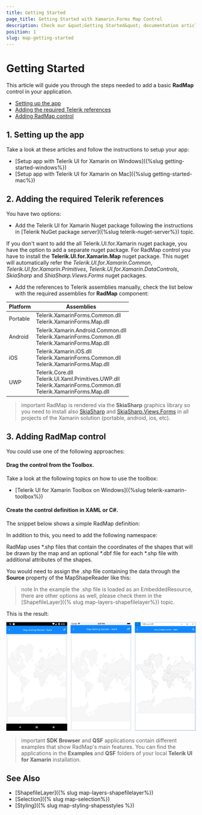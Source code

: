 ```yaml
---
title: Getting Started
page_title: Getting Started with Xamarin.Forms Map Control
description: Check our &quot;Getting Started&quot; documentation article for Telerik Map for Xamarin control.
position: 1
slug: map-getting-started
---
```


# Getting Started

This article will guide you through the steps needed to add a basic **RadMap** control in your application.

* [Setting up the app](#1-setting-up-the-app)
* [Adding the required Telerik references](#2-adding-the-required-telerik-references)
* [Adding RadMap control](#3-adding-radmap-control)

## 1. Setting up the app

Take a look at these articles and follow the instructions to setup your app:

- [Setup app with Telerik UI for Xamarin on Windows]({%slug getting-started-windows%})
- [Setup app with Telerik UI for Xamarin on Mac]({%slug getting-started-mac%})

## 2. Adding the required Telerik references

You have two options:

* Add the Telerik UI for Xamarin Nuget package following the instructions in [Telerik NuGet package server]({%slug telerik-nuget-server%}) topic.

If you don't want to add the all Telerik.UI.for.Xamarin nuget package, you have the option to add a separate nuget package. For RadMap control you have to install the **Telerik.UI.for.Xamarin.Map** nuget package. This nuget will automatically refer the *Telerik.UI.for.Xamarin.Common*, *Telerik.UI.for.Xamarin.Primitives*, *Telerik.UI.for.Xamarin.DataControls*, *SkiaSharp* and *ShiaSharp.Views.Forms* nuget packages.

* Add the references to Telerik assemblies manually, check the list below with the required assemblies for **RadMap** component:

| Platform | Assemblies |
| -------- | ---------- |
| Portable | Telerik.XamarinForms.Common.dll<br/>Telerik.XamarinForms.Map.dll |
| Android  | Telerik.Xamarin.Android.Common.dll<br/>Telerik.XamarinForms.Common.dll<br/>Telerik.XamarinForms.Map.dll |
| iOS      | Telerik.Xamarin.iOS.dll <br/>Telerik.XamarinForms.Common.dll<br/>Telerik.XamarinForms.Map.dll |
| UWP      | Telerik.Core.dll<br/>Telerik.UI.Xaml.Primitives.UWP.dll<br/>Telerik.XamarinForms.Common.dll<br/>Telerik.XamarinForms.Map.dll |

>important RadMap is rendered via the **SkiaSharp** graphics library so you need to install also [SkiaSharp](https://www.nuget.org/packages/SkiaSharp/) and [SkiaSharp.Views.Forms](https://www.nuget.org/packages/SkiaSharp.Views.Forms) in all projects of the Xamarin solution (portable, android, ios, etc). 

## 3. Adding RadMap control

You could use one of the following approaches:

#### Drag the control from the Toolbox. 

Take a look at the following topics on how to use the toolbox:

* [Telerik UI for Xamarin Toolbox on Windows]({%slug telerik-xamarin-toolbox%})
	
#### Create the control definition in XAML or C#.

The snippet below shows a simple RadMap definition:

<snippet id='map-getting-started-xaml' />
<snippet id='map-gettingstarted-csharp' />

In addition to this, you need to add the following namespace:

<snippet id='xmlns-telerikmap' />
<snippet id='ns-telerikmap' />

RadMap uses *.shp files that contain the coordinates of the shapes that will be drawn by the map and an optional *.dbf file for each *.shp file with additional attributes of the shapes.

You would need to assign the .shp file containing the data through the **Source** property of the MapShapeReader like this:

<snippet id='map-gettingstarted-setting-source' />

>note In the example the .shp file is loaded as an EmbeddedResource, there are other options as well, please check them in the [ShapefileLayer]({% slug map-layers-shapefilelayer%}) topic.

This is the result:

![RadMap](images/map_getting_started.png)

>important **SDK Browser** and **QSF** applications contain different examples that show RadMap's main features. You can find the applications in the **Examples** and **QSF** folders of your local **Telerik UI for Xamarin** installation.

## See Also

- [ShapefileLayer]({% slug map-layers-shapefilelayer%})
- [Selection]({% slug map-selection%})
- [Styling]({% slug map-styling-shapesstyles %})
